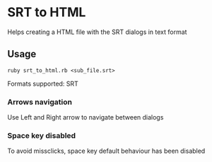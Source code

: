 # SRT to HTML

Helps creating a HTML file with the SRT dialogs in text format

## Usage

```
ruby srt_to_html.rb <sub_file.srt>
```

Formats supported: SRT


### Arrows navigation

Use Left and Right arrow to navigate between dialogs

### Space key disabled

To avoid missclicks, space key default behaviour has been disabled
